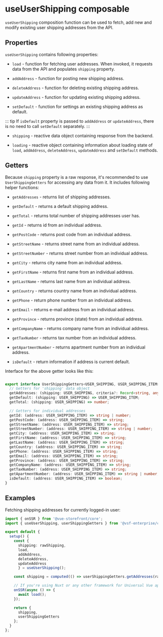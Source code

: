 # useUserShipping composable

<Content slot-key="header-warning" />

`useUserShipping` composition function can be used to fetch, add new and modify existing user shipping addresses from the API.

## Properties

`useUserShipping` contains following properties:

- `load` - function for fetching user addresses. When invoked, it requests data from the API and populates `shipping` property.

- `addAddress` - function for posting new shipping address.

<Content slot-key="add-params" />

- `deleteAddress` - function for deleting existing shipping address.

<Content slot-key="delete-params" />

- `updateAddress` - function for updating existing shipping address.

<Content slot-key="update-params" />

- `setDefault` - function for settings an existing shipping address as default.

::: tip
If `isDefault` property is passed to `addAddress` or `updateAddress`, there is no need to call `setDefault` separately.
:::

<Content slot-key="set-default-params" />

- `shipping` - reactive data object containing response from the backend.

- `loading` - reactive object containing information about loading state of `load`, `addAddress`, `deleteAddress`, `updateAddress` and `setDefault` methods.

## Getters

Because `shipping` property is a raw response, it's recommended to use `UserShippingGetters` for accessing any data from it. It includes following helper functions:

- `getAddresses` - returns list of shipping addresses.

- `getDefault` - returns a default shipping address.

- `getTotal` - returns total number of shipping addresses user has.

- `getId` - returns id from an individual address.

- `getPostCode` - returns post code from an individual address.

- `getStreetName` - returns street name from an individual address.

- `getStreetNumber` - returns street number from an individual address.

- `getCity` - returns city name from an individual address.

- `getFirstName` - returns first name from an individual address.

- `getLastName` - returns last name from an individual address.

- `getCountry` - returns country name from an individual address.

- `getPhone` - return phone number from an individual address.

- `getEmail` - returns e-mail address from an individual address.

- `getProvince` - returns province (state) from an individual address.

- `getCompanyName` - returns company name from an individual address.

- `getTaxNumber` - returns tax number from an individual address.

- `getApartmentNumber` - returns apartment number from an individual address.

- `isDefault` - return information if address is current default.

Interface for the above getter looks like this:

```typescript

export interface UserShippingGetters<USER_SHIPPING, USER_SHIPPING_ITEM> {
  // Getters for 'shipping' data object
  getAddresses: (shipping: USER_SHIPPING, criteria?: Record<string, any>) => USER_SHIPPING_ITEM[];
  getDefault: (shipping: USER_SHIPPING) => USER_SHIPPING_ITEM;
  getTotal: (shipping: USER_SHIPPING) => number;

  // Getters for individual addresses
  getId: (address: USER_SHIPPING_ITEM) => string | number;
  getPostCode: (address: USER_SHIPPING_ITEM) => string;
  getStreetName: (address: USER_SHIPPING_ITEM) => string;
  getStreetNumber: (address: USER_SHIPPING_ITEM) => string | number;
  getCity: (address: USER_SHIPPING_ITEM) => string;
  getFirstName: (address: USER_SHIPPING_ITEM) => string;
  getLastName: (address: USER_SHIPPING_ITEM) => string;
  getCountry: (address: USER_SHIPPING_ITEM) => string;
  getPhone: (address: USER_SHIPPING_ITEM) => string;
  getEmail: (address: USER_SHIPPING_ITEM) => string;
  getProvince: (address: USER_SHIPPING_ITEM) => string;
  getCompanyName: (address: USER_SHIPPING_ITEM) => string;
  getTaxNumber: (address: USER_SHIPPING_ITEM) => string;
  getApartmentNumber: (address: USER_SHIPPING_ITEM) => string | number;
  isDefault: (address: USER_SHIPPING_ITEM) => boolean;
}
```

<Content slot-key="usage" />

## Examples

Fetching shipping addresses for currently logged-in user:

```typescript
import { onSSR } from '@vue-storefront/core';
import { useUserShipping, userShippingGetters } from '@vsf-enterprise/ct-shipping';

export default {
  setup() {
    const {
      shipping: rawShipping,
      load,
      addAddress,
      deleteAddress,
      updateAddress
      } = useUserShipping();

    const shipping = computed(() => userShippingGetters.getAddresses(rawShipping.value));

    // If you're using Nuxt or any other framework for Universal Vue apps
    onSSR(async () => {
      await load();
    });

    return {
      shipping,
      userShippingGetters
    };
  }
};
```

<Content slot-key="integration-specific-examples" />
